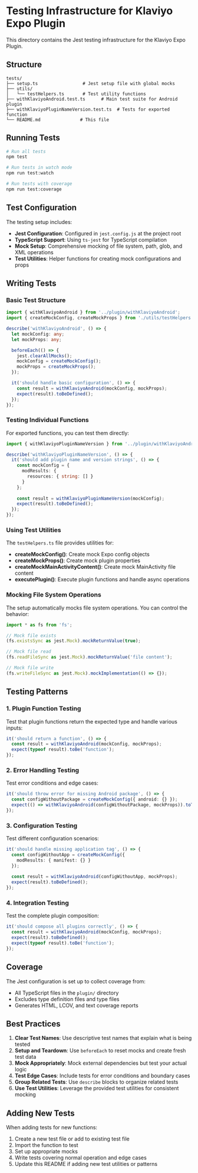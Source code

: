 # Testing Infrastructure for Klaviyo Expo Plugin

This directory contains the Jest testing infrastructure for the Klaviyo Expo Plugin.

## Structure

```
tests/
├── setup.ts                 # Jest setup file with global mocks
├── utils/
│   └── testHelpers.ts       # Test utility functions
├── withKlaviyoAndroid.test.ts      # Main test suite for Android plugin
├── withKlaviyoPluginNameVersion.test.ts  # Tests for exported function
└── README.md               # This file
```

## Running Tests

```bash
# Run all tests
npm test

# Run tests in watch mode
npm run test:watch

# Run tests with coverage
npm run test:coverage
```

## Test Configuration

The testing setup includes:

- **Jest Configuration**: Configured in `jest.config.js` at the project root
- **TypeScript Support**: Using `ts-jest` for TypeScript compilation
- **Mock Setup**: Comprehensive mocking of file system, path, glob, and XML operations
- **Test Utilities**: Helper functions for creating mock configurations and props

## Writing Tests

### Basic Test Structure

```typescript
import { withKlaviyoAndroid } from '../plugin/withKlaviyoAndroid';
import { createMockConfig, createMockProps } from './utils/testHelpers';

describe('withKlaviyoAndroid', () => {
  let mockConfig: any;
  let mockProps: any;

  beforeEach(() => {
    jest.clearAllMocks();
    mockConfig = createMockConfig();
    mockProps = createMockProps();
  });

  it('should handle basic configuration', () => {
    const result = withKlaviyoAndroid(mockConfig, mockProps);
    expect(result).toBeDefined();
  });
});
```

### Testing Individual Functions

For exported functions, you can test them directly:

```typescript
import { withKlaviyoPluginNameVersion } from '../plugin/withKlaviyoAndroid';

describe('withKlaviyoPluginNameVersion', () => {
  it('should add plugin name and version strings', () => {
    const mockConfig = {
      modResults: {
        resources: { string: [] }
      }
    };
    
    const result = withKlaviyoPluginNameVersion(mockConfig);
    expect(result).toBeDefined();
  });
});
```

### Using Test Utilities

The `testHelpers.ts` file provides utilities for:

- **createMockConfig()**: Create mock Expo config objects
- **createMockProps()**: Create mock plugin properties
- **createMockMainActivityContent()**: Create mock MainActivity file content
- **executePlugin()**: Execute plugin functions and handle async operations

### Mocking File System Operations

The setup automatically mocks file system operations. You can control the behavior:

```typescript
import * as fs from 'fs';

// Mock file exists
(fs.existsSync as jest.Mock).mockReturnValue(true);

// Mock file read
(fs.readFileSync as jest.Mock).mockReturnValue('file content');

// Mock file write
(fs.writeFileSync as jest.Mock).mockImplementation(() => {});
```

## Testing Patterns

### 1. Plugin Function Testing

Test that plugin functions return the expected type and handle various inputs:

```typescript
it('should return a function', () => {
  const result = withKlaviyoAndroid(mockConfig, mockProps);
  expect(typeof result).toBe('function');
});
```

### 2. Error Handling Testing

Test error conditions and edge cases:

```typescript
it('should throw error for missing Android package', () => {
  const configWithoutPackage = createMockConfig({ android: {} });
  expect(() => withKlaviyoAndroid(configWithoutPackage, mockProps)).toThrow();
});
```

### 3. Configuration Testing

Test different configuration scenarios:

```typescript
it('should handle missing application tag', () => {
  const configWithoutApp = createMockConfig({
    modResults: { manifest: {} }
  });
  
  const result = withKlaviyoAndroid(configWithoutApp, mockProps);
  expect(result).toBeDefined();
});
```

### 4. Integration Testing

Test the complete plugin composition:

```typescript
it('should compose all plugins correctly', () => {
  const result = withKlaviyoAndroid(mockConfig, mockProps);
  expect(result).toBeDefined();
  expect(typeof result).toBe('function');
});
```

## Coverage

The Jest configuration is set up to collect coverage from:

- All TypeScript files in the `plugin/` directory
- Excludes type definition files and type files
- Generates HTML, LCOV, and text coverage reports

## Best Practices

1. **Clear Test Names**: Use descriptive test names that explain what is being tested
2. **Setup and Teardown**: Use `beforeEach` to reset mocks and create fresh test data
3. **Mock Appropriately**: Mock external dependencies but test your actual logic
4. **Test Edge Cases**: Include tests for error conditions and boundary cases
5. **Group Related Tests**: Use `describe` blocks to organize related tests
6. **Use Test Utilities**: Leverage the provided test utilities for consistent mocking

## Adding New Tests

When adding tests for new functions:

1. Create a new test file or add to existing test file
2. Import the function to test
3. Set up appropriate mocks
4. Write tests covering normal operation and edge cases
5. Update this README if adding new test utilities or patterns 